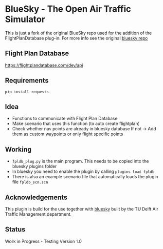# BlueSky - The Open Air Traffic Simulator

This is just a fork of the original BlueSky repo used for the addition of the FlightPlanDatabase plug-in.
For more info see the original [bluesky repo](https://github.com/TUDelft-CNS-ATM/bluesky)

## Flight Plan Database
https://flightplandatabase.com/dev/api

## Requirements
```pip install requests```

## Idea
- Functions to communicate with Flight Plan Database
- Make scenario that uses this function (to auto create flightplan)
- Check whether nav points are already in bluesky database
    If not -> Add them as custom waypoints or only flight specific points

## Working
- ```fpldb_plug.py``` is the main program. This needs to be copied into the bluesky plugins folder
- In bluesky you need to enable the plugin by calling ```plugins load fpldb ```
- There is also an example scenario file that automatically loads the plugin file ```fpldb_scn.scn```

## Acknowledgements
This plugin is build for the use together with [bluesky](https://github.com/TUDelft-CNS-ATM/bluesky) built by the TU Delft Air Traffic Management department.

## Status
Work in Progress - Testing Version 1.0
